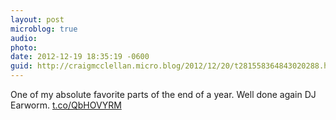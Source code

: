 ```yaml
---
layout: post
microblog: true
audio: 
photo: 
date: 2012-12-19 18:35:19 -0600
guid: http://craigmcclellan.micro.blog/2012/12/20/t281558364843020288.html
---
```

One of my absolute favorite parts of the end of a year. Well done again DJ Earworm.  [t.co/QbHOVYRM](http://t.co/QbHOVYRM)
